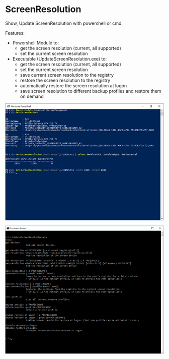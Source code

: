 # ScreenResolution
Show, Update ScreenResolution with powershell or cmd.

Features:
  * Powershell Module to:
    * get the screen resolution (current, all supported)
    * set the current screen resolution
  * Executable (UpdateScreenResolution.exe) to:
    * get the screen resolution (current, all supported)
    * set the current screen resolution
    * save current screen resolution to the registry
    * restore the screen resolution  to the registry
    * automatically restore the screen resolution at logon
    * save screen resolution to different backup profiles and restore them on demand

![Powershell Screen Management](Documentation/PowershellScreenManagement.png)


![UpdateScreenResolution.exe](Documentation/UpdateScreenResolutionExe.png)
